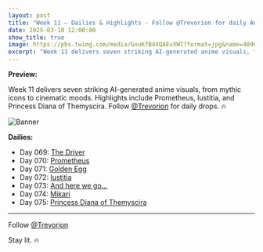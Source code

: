 ```yaml
---
layout: post
title: "Week 11 – Dailies & Highlights - Follow @Trevorion for daily Anime & AI adventures!"
date: 2025-03-10 12:00:00
show_title: true
image: https://pbs.twimg.com/media/GouKfB4XQAEvXW7?format=jpg&name=4096x4096
excerpt: "Week 11 delivers seven striking AI-generated anime visuals, from mythic icons to cinematic moods. Highlights include Prometheus, Iustitia, and Princess Diana of Themyscira. Follow @Trevorion for daily drops. 🔥"
---
```

  
**Preview:**  
  
Week 11 delivers seven striking AI-generated anime visuals, from mythic icons to cinematic moods. Highlights include Prometheus, Iustitia, and Princess Diana of Themyscira. Follow [@Trevorion](https://x.com/Trevorion) for daily drops. 🔥
  
![Banner](https://pbs.twimg.com/media/GouKfB4XQAEvXW7?format=jpg&name=4096x4096)
  
**Dailies:**
- Day 069: [The Driver](https://x.com/Trevorion/status/1898975638729478144)
- Day 070: [Prometheus](https://x.com/Trevorion/status/1899366568691122329)
- Day 071: [Golden Egg](https://x.com/Trevorion/status/1899703336271544418)
- Day 072: [Iustitia](https://x.com/Trevorion/status/1900237091025436910)
- Day 073: [And here we go...](https://x.com/Trevorion/status/1900605211984752675)
- Day 074: [Mikari](https://x.com/Trevorion/status/1900856997471268873)
- Day 075: [Princess Diana of Themyscira](https://x.com/Trevorion/status/1901241047637704742)

---
Follow [@Trevorion](https://x.com/Trevorion)

Stay lit. 🔥
